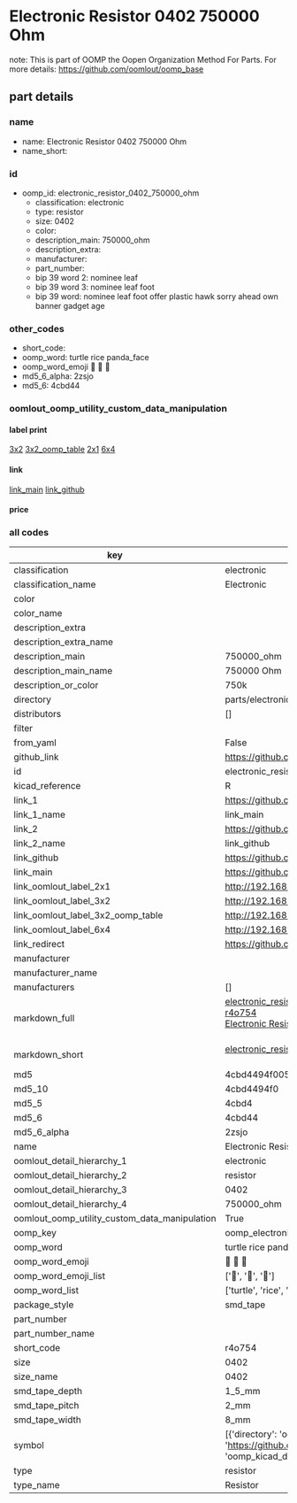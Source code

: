 # Electronic Resistor 0402 750000 Ohm  

note: This is part of OOMP the Oopen Organization Method For Parts. For more details: https://github.com/oomlout/oomp_base

##  part details
  







### name
* name: Electronic Resistor 0402 750000 Ohm
* name_short: 
### id
* oomp_id: electronic_resistor_0402_750000_ohm
  * classification: electronic
  * type: resistor
  * size: 0402
  * color: 
  * description_main: 750000_ohm
  * description_extra: 
  * manufacturer: 
  * part_number: 
  * bip 39 word 2: nominee leaf
  * bip 39 word 3: nominee leaf foot
  * bip 39 word: nominee leaf foot offer plastic hawk sorry ahead own banner gadget age

### other_codes
* short_code: 
* oomp_word: turtle rice panda_face
* oomp_word_emoji :turtle: :rice: :panda_face:
* md5_6_alpha: 2zsjo
* md5_6: 4cbd44






### oomlout_oomp_utility_custom_data_manipulation
#### label print
[3x2](http://192.168.1.245:1112/?label=oomp%202zsjo)
[3x2_oomp_table](http://192.168.1.108:1112/?label=oomp%202zsjo)
[2x1](http://192.168.1.242:1112/?label=oomp%202zsjo)
[6x4](http://192.168.1.55:1112/?label=oomp%202zsjo)    

#### link

[link_main](https://github.com/oomlout/oomlout_oomp_version_1_messy/tree/main/parts/electronic_resistor_0402_750000_ohm) [link_github](https://github.com/oomlout/oomlout_oomp_version_1_messy/tree/main/parts/electronic_resistor_0402_750000_ohm)                             

#### price







### all codes 
| key | value |  
| --- | --- |  
| classification | electronic |  
| classification_name | Electronic |  
| color |  |  
| color_name |  |  
| description_extra |  |  
| description_extra_name |  |  
| description_main | 750000_ohm |  
| description_main_name | 750000 Ohm |  
| description_or_color | 750k |  
| directory | parts/electronic_resistor_0402_750000_ohm |  
| distributors | [] |  
| filter |  |  
| from_yaml | False |  
| github_link | https://github.com/oomlout/oomlout_oomp_part_src/tree/main/parts/electronic_resistor_0402_750000_ohm |  
| id | electronic_resistor_0402_750000_ohm |  
| kicad_reference | R |  
| link_1 | https://github.com/oomlout/oomlout_oomp_version_1_messy/tree/main/parts/electronic_resistor_0402_750000_ohm |  
| link_1_name | link_main |  
| link_2 | https://github.com/oomlout/oomlout_oomp_version_1_messy/tree/main/parts/electronic_resistor_0402_750000_ohm |  
| link_2_name | link_github |  
| link_github | https://github.com/oomlout/oomlout_oomp_version_1_messy/tree/main/parts/electronic_resistor_0402_750000_ohm |  
| link_main | https://github.com/oomlout/oomlout_oomp_version_1_messy/tree/main/parts/electronic_resistor_0402_750000_ohm |  
| link_oomlout_label_2x1 | http://192.168.1.242:1112/?label=oomp%202zsjo |  
| link_oomlout_label_3x2 | http://192.168.1.245:1112/?label=oomp%202zsjo |  
| link_oomlout_label_3x2_oomp_table | http://192.168.1.108:1112/?label=oomp%202zsjo |  
| link_oomlout_label_6x4 | http://192.168.1.55:1112/?label=oomp%202zsjo |  
| link_redirect | https://github.com/oomlout/oomlout_oomp_version_1_messy/tree/main/parts/electronic_resistor_0402_750000_ohm |  
| manufacturer |  |  
| manufacturer_name |  |  
| manufacturers | [] |  
| markdown_full | [electronic_resistor_0402_750000_ohm](none)<br>[r4o754](none)<br>[Electronic Resistor 0402 750000 Ohm](none)<br><br> |  
| markdown_short | [electronic_resistor_0402_750000_ohm](none)<br><br> |  
| md5 | 4cbd4494f00539eda7530996b5dfacaf |  
| md5_10 | 4cbd4494f0 |  
| md5_5 | 4cbd4 |  
| md5_6 | 4cbd44 |  
| md5_6_alpha | 2zsjo |  
| name | Electronic Resistor 0402 750000 Ohm |  
| oomlout_detail_hierarchy_1 | electronic |  
| oomlout_detail_hierarchy_2 | resistor |  
| oomlout_detail_hierarchy_3 | 0402 |  
| oomlout_detail_hierarchy_4 | 750000_ohm |  
| oomlout_oomp_utility_custom_data_manipulation | True |  
| oomp_key | oomp_electronic_resistor_0402_750000_ohm |  
| oomp_word | turtle rice panda_face |  
| oomp_word_emoji | :turtle: :rice: :panda_face: |  
| oomp_word_emoji_list | [':turtle:', ':rice:', ':panda_face:'] |  
| oomp_word_list | ['turtle', 'rice', 'panda_face'] |  
| package_style | smd_tape |  
| part_number |  |  
| part_number_name |  |  
| short_code | r4o754 |  
| size | 0402 |  
| size_name | 0402 |  
| smd_tape_depth | 1_5_mm |  
| smd_tape_pitch | 2_mm |  
| smd_tape_width | 8_mm |  
| symbol | [{'directory': 'oomlout_oomp_symbol_bot/symbols/kicad_device_r//working/working.kicad_sym', 'index': 0, 'link': 'https://github.com/oomlout/oomlout_oomp_symbol_bot/tree/main/symbols/kicad_device_r', 'oomp_key': 'oomp_kicad_device_r'}] |  
| type | resistor |  
| type_name | Resistor |  
